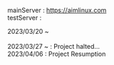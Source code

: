 
mainServer : https://aimlinux.com <br>
testServer : 

2023/03/20 ~ <br><br>
2023/03/27 ~ : Project halted...<br>
2023/04/06 : Project Resumption
